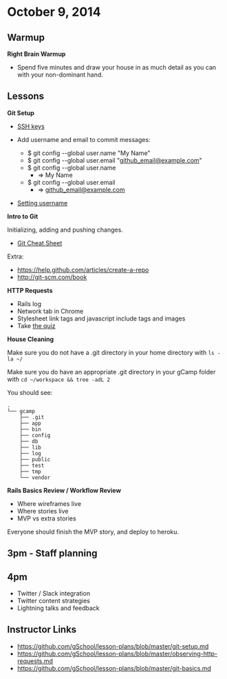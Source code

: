 # October 9, 2014

## Warmup

**Right Brain Warmup**

* Spend five minutes and draw your house in as much detail as you can with your non-dominant hand.

## Lessons

**Git Setup**

* [SSH keys](https://help.github.com/articles/generating-ssh-keys/)

* Add username and email to commit messages:
  * $ git config --global user.name "My Name"
  * $ git config --global user.email "github_email@example.com"
  * $ git config --global user.name
    * => My Name
  * $ git config --global user.email
    * => github_email@example.com

* [Setting username](https://help.github.com/articles/setting-your-username-in-git/)

**Intro to Git**

Initializing, adding and pushing changes.

* [Git Cheat Sheet](https://github.com/gSchool/boulder-g4-assets/blob/master/cheat-sheets/git.md)

Extra:

* https://help.github.com/articles/create-a-repo
* http://git-scm.com/book

**HTTP Requests**

* Rails log
* Network tab in Chrome
* Stylesheet link tags and javascript include tags and images
* Take [the quiz](http://http-acronym.s3-website-us-east-1.amazonaws.com/)

**House Cleaning**

Make sure you do not have a .git directory in your home directory with `ls -la ~/`

Make sure you do have an appropriate .git directory in your gCamp folder with `cd ~/workspace && tree -adL 2`

You should see:

```
.
└── gcamp
    ├── .git
    ├── app
    ├── bin
    ├── config
    ├── db
    ├── lib
    ├── log
    ├── public
    ├── test
    ├── tmp
    └── vendor
```

**Rails Basics Review / Workflow Review**

* Where wireframes live
* Where stories live
* MVP vs extra stories

Everyone should finish the MVP story, and deploy to heroku.

## 3pm - Staff planning

## 4pm

* Twitter / Slack integration
* Twitter content strategies
* Lightning talks and feedback

## Instructor Links

* https://github.com/gSchool/lesson-plans/blob/master/git-setup.md
* https://github.com/gSchool/lesson-plans/blob/master/observing-http-requests.md
* https://github.com/gSchool/lesson-plans/blob/master/git-basics.md
